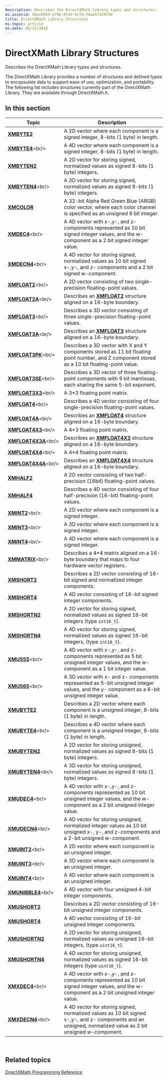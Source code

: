 ```yaml
---
Description: Describes the DirectXMath Library types and structures.
ms.assetid: 58acb05d-e79b-8f42-4cf4-76ae57929739
title: DirectXMath Library Structures
ms.topic: article
ms.date: 05/31/2018
---
```


# DirectXMath Library Structures

Describes the DirectXMath Library types and structures.

The DirectXMath Library provides a number of structures and defined types to encapsulate data to support ease of use, optimization, and portability. The following list includes structures currently part of the DirectXMath Library. They are available through DirectXMath.h.

## In this section



| Topic                                         | Description                                                                                                                                                              |
|-----------------------------------------------|--------------------------------------------------------------------------------------------------------------------------------------------------------------------------|
| [**XMBYTE2**](/windows/desktop/api/DirectXPackedVector/ns-directxpackedvector-xmbyte2)<br/>         | A 2D vector where each component is a signed integer, 8-bits (1 byte) in length.<br/>                                                                              |
| [**XMBYTE4**](https://msdn.microsoft.com/en-us/library/Ee419276(v=VS.85).aspx)<br/>         | A 4D vector where each component is a signed integer, 8-bits (1 byte) in length. <br/>                                                                             |
| [**XMBYTEN2**](/windows/desktop/api/DirectXPackedVector/ns-directxpackedvector-xmbyten2)<br/>       | A 2D vector for storing signed, normalized values as signed 8-bits (1 byte) integers.<br/>                                                                         |
| [**XMBYTEN4**](https://msdn.microsoft.com/en-us/library/Ee419284(v=VS.85).aspx)<br/>       | A 3D vector for storing signed, normalized values as signed 8-bits (1 byte) integers. <br/>                                                                        |
| [**XMCOLOR**](/windows/desktop/api/DirectXPackedVector/ns-directxpackedvector-xmcolor)<br/>         | A 32-bit Alpha Red Green Blue (ARGB) color vector, where each color channel is specified as an unsigned 8 bit integer.<br/>                                        |
| [**XMDEC4**](https://msdn.microsoft.com/en-us/library/Ee419431(v=VS.85).aspx)<br/>           | A 4D vector with x-,y-, and z- components represented as 10 bit signed integer values, and the w-component as a 2 bit signed integer value. <br/>                  |
| [**XMDECN4**](https://msdn.microsoft.com/en-us/library/Ee419440(v=VS.85).aspx)<br/>         | A 4D vector for storing signed, normalized values as 10 bit signed x-,y-, and z- components and a 2 bit signed w-component. <br/>                                  |
| [**XMFLOAT2**](https://msdn.microsoft.com/en-us/library/Ee419468(v=VS.85).aspx)<br/>       | A 2D vector consisting of two single-precision floating-point values.<br/>                                                                                         |
| [**XMFLOAT2A**](https://msdn.microsoft.com/en-us/library/Ee419469(v=VS.85).aspx)<br/>     | Describes an [**XMFLOAT2**](https://msdn.microsoft.com/en-us/library/Ee419468(v=VS.85).aspx) structure aligned on a 16-byte boundary.<br/>                                                                            |
| [**XMFLOAT3**](https://msdn.microsoft.com/en-us/library/Ee419475(v=VS.85).aspx)<br/>       | Describes a 3D vector consisting of three single-precision floating-point values.<br/>                                                                             |
| [**XMFLOAT3A**](https://msdn.microsoft.com/en-us/library/Ee419476(v=VS.85).aspx)<br/>     | Describes an [**XMFLOAT3**](https://msdn.microsoft.com/en-us/library/Ee419475(v=VS.85).aspx) structure aligned on a 16-byte boundary.<br/>                                                                            |
| [**XMFLOAT3PK**](https://msdn.microsoft.com/en-us/library/Ee419478(v=VS.85).aspx)<br/>   | Describes a 3D vector with X and Y components stored as 11 bit floating point number, and Z component stored as a 10 bit floating-point value. <br/>               |
| [**XMFLOAT3SE**](https://msdn.microsoft.com/en-us/library/Ee419489(v=VS.85).aspx)<br/>   | Describes a 3D vector of three floating-point components with 9 bit mantissas, each sharing the same 5-bit exponent. <br/>                                         |
| [**XMFLOAT3X3**](https://msdn.microsoft.com/en-us/library/Ee419511(v=VS.85).aspx)<br/>   | A 3\*3 floating point matrix.<br/>                                                                                                                                 |
| [**XMFLOAT4**](https://msdn.microsoft.com/en-us/library/Ee419608(v=VS.85).aspx)<br/>       | Describes a 4D vector consisting of four single-precision floating-point values. <br/>                                                                             |
| [**XMFLOAT4A**](https://msdn.microsoft.com/en-us/library/Ee419609(v=VS.85).aspx)<br/>     | Describes an [**XMFLOAT4**](https://msdn.microsoft.com/en-us/library/Ee419608(v=VS.85).aspx) structure aligned on a 16-byte boundary.<br/>                                                                            |
| [**XMFLOAT4X3**](https://msdn.microsoft.com/en-us/library/Ee419611(v=VS.85).aspx)<br/>   | A 4\*3 floating point matrix.<br/>                                                                                                                                 |
| [**XMFLOAT4X3A**](https://msdn.microsoft.com/en-us/library/Ee419612(v=VS.85).aspx)<br/> | Describes an [**XMFLOAT4X3**](https://msdn.microsoft.com/en-us/library/Ee419611(v=VS.85).aspx) structure aligned on a 16-byte boundary.<br/>                                                                        |
| [**XMFLOAT4X4**](https://msdn.microsoft.com/en-us/library/Ee419621(v=VS.85).aspx)<br/>   | A 4\*4 floating point matrix.<br/>                                                                                                                                 |
| [**XMFLOAT4X4A**](https://msdn.microsoft.com/en-us/library/Ee419623(v=VS.85).aspx)<br/> | Describes an [**XMFLOAT4X4**](https://msdn.microsoft.com/en-us/library/Ee419621(v=VS.85).aspx) structure aligned on a 16-byte boundary.<br/>                                                                        |
| [**XMHALF2**](/windows/desktop/api/DirectXPackedVector/ns-directxpackedvector-xmhalf2)<br/>         | A 2D vector consisting of two half-precision (16bit) floating-point values. <br/>                                                                                  |
| [**XMHALF4**](/windows/desktop/api/DirectXPackedVector/ns-directxpackedvector-xmhalf4)<br/>         | Describes a 4D vector consisting of four half-precision (16-bit) floating-point values. <br/>                                                                      |
| [**XMINT2**](https://msdn.microsoft.com/en-us/library/Hh404654(v=VS.85).aspx)<br/>           | A 2D vector where each component is a signed integer.<br/>                                                                                                         |
| [**XMINT3**](https://msdn.microsoft.com/en-us/library/Hh404659(v=VS.85).aspx)<br/>           | A 3D vector where each component is a signed integer.<br/>                                                                                                         |
| [**XMINT4**](https://msdn.microsoft.com/en-us/library/Hh404664(v=VS.85).aspx)<br/>           | A 4D vector where each component is a signed integer.<br/>                                                                                                         |
| [**XMMATRIX**](https://msdn.microsoft.com/en-us/library/Ee419959(v=VS.85).aspx)<br/>       | Describes a 4\*4 matrix aligned on a 16-byte boundary that maps to four hardware vector registers.<br/>                                                            |
| [**XMSHORT2**](/windows/desktop/api/DirectXPackedVector/ns-directxpackedvector-xmshort2)<br/>       | Describes a 2D vector consisting of 16-bit signed and normalized integer components. <br/>                                                                         |
| [**XMSHORT4**](/windows/desktop/api/DirectXPackedVector/ns-directxpackedvector-xmshort4)<br/>       | A 4D vector consisting of 16-bit signed integer components. <br/>                                                                                                  |
| [**XMSHORTN2**](/windows/desktop/api/DirectXPackedVector/ns-directxpackedvector-xmshortn2)<br/>     | A 2D vector for storing signed, normalized values as signed 16-bit integers (type `int16_t`). <br/>                                                                |
| [**XMSHORTN4**](/windows/desktop/api/DirectXPackedVector/ns-directxpackedvector-xmshortn4)<br/>     | A 4D vector for storing signed, normalized values as signed 16-bit integers, (type `int16_t`). <br/>                                                               |
| [**XMU555**](https://msdn.microsoft.com/en-us/library/Ee420402(v=VS.85).aspx)<br/>           | A 4D vector with x-,y-, and z- components represented as 5 bit unsigned integer values, and the w-component as a 1 bit integer value. <br/>                        |
| [**XMU565**](https://msdn.microsoft.com/en-us/library/Ee420413(v=VS.85).aspx)<br/>           | A 3D vector with x- and z- components represented as 5-bit unsigned integer values, and the y- component as a 6-bit unsigned integer value.<br/>                   |
| [**XMUBYTE2**](/windows/desktop/api/DirectXPackedVector/ns-directxpackedvector-xmubyte2)<br/>       | Describes a 2D vector where each component is a unsigned integer, 8-bits (1 byte) in length.<br/>                                                                  |
| [**XMUBYTE4**](https://msdn.microsoft.com/en-us/library/Ee420424(v=VS.85).aspx)<br/>       | Describes a 4D vector where each component is a unsigned integer, 8-bits (1 byte) in length. <br/>                                                                 |
| [**XMUBYTEN2**](/windows/desktop/api/DirectXPackedVector/ns-directxpackedvector-xmubyten2)<br/>     | A 2D vector for storing unsigned, normalized values as signed 8-bits (1 byte) integers.<br/>                                                                       |
| [**XMUBYTEN4**](https://msdn.microsoft.com/en-us/library/Ee420492(v=VS.85).aspx)<br/>     | A 3D vector for storing unsigned, normalized values as signed 8-bits (1 byte) integers. <br/>                                                                      |
| [**XMUDEC4**](https://msdn.microsoft.com/en-us/library/Ee420508(v=VS.85).aspx)<br/>         | A 4D vector with x-,y-, and z- components represented as 10 bit unsigned integer values, and the w-component as a 2 bit unsigned integer value. <br/>              |
| [**XMUDECN4**](https://msdn.microsoft.com/en-us/library/Ee420527(v=VS.85).aspx)<br/>       | A 4D vector for storing unsigned, normalized integer values as 10 bit unsigned x-, y-, and z-components and a 2-bit unsigned w-component. <br/>                    |
| [**XMUINT2**](https://msdn.microsoft.com/en-us/library/Hh404745(v=VS.85).aspx)<br/>         | A 2D vector where each component is an unsigned integer.<br/>                                                                                                      |
| [**XMUINT3**](https://msdn.microsoft.com/en-us/library/Hh404750(v=VS.85).aspx)<br/>         | A 3D vector where each component is an unsigned integer.<br/>                                                                                                      |
| [**XMUINT4**](https://msdn.microsoft.com/en-us/library/Hh404755(v=VS.85).aspx)<br/>         | A 4D vector where each component is an unsigned integer.<br/>                                                                                                      |
| [**XMUNIBBLE4**](https://msdn.microsoft.com/en-us/library/Ee420614(v=VS.85).aspx)<br/>   | A 4D vector with four unsigned 4-bit integer components. <br/>                                                                                                     |
| [**XMUSHORT2**](/windows/desktop/api/DirectXPackedVector/ns-directxpackedvector-xmushort2)<br/>     | Describes a 2D vector consisting of 16-bit unsigned integer components. <br/>                                                                                      |
| [**XMUSHORT4**](/windows/desktop/api/DirectXPackedVector/ns-directxpackedvector-xmushort4)<br/>     | A 4D vector consisting of 16-bit unsigned integer components. <br/>                                                                                                |
| [**XMUSHORTN2**](/windows/desktop/api/DirectXPackedVector/ns-directxpackedvector-xmushortn2)<br/>   | A 2D vector for storing unsigned, normalized values as unsigned 16-bit integers, (type `uint16_t`). <br/>                                                          |
| [**XMUSHORTN4**](/windows/desktop/api/DirectXPackedVector/ns-directxpackedvector-xmushortn4)<br/>   | A 4D vector for storing unsigned, normalized values as signed 16-bit integers (type `uint16_t`). <br/>                                                             |
| [**XMXDEC4**](https://msdn.microsoft.com/en-us/library/Ee421399(v=VS.85).aspx)<br/>         | A 4D vector with x-,y-, and z- components represented as 10 bit signed integer values, and the w-component as a 2 bit unsigned integer value. <br/>                |
| [**XMXDECN4**](https://msdn.microsoft.com/en-us/library/Ee421408(v=VS.85).aspx)<br/>       | A 4D vector for storing signed, normalized values as 10 bit signed x-,y-, and z- components and an unsigned, normalized value as 2 bit unsigned w-component. <br/> |



 

## Related topics

<dl> <dt>

[DirectXMath Programming Reference](ovw-xnamath-reference.md)
</dt> </dl>

 

 




